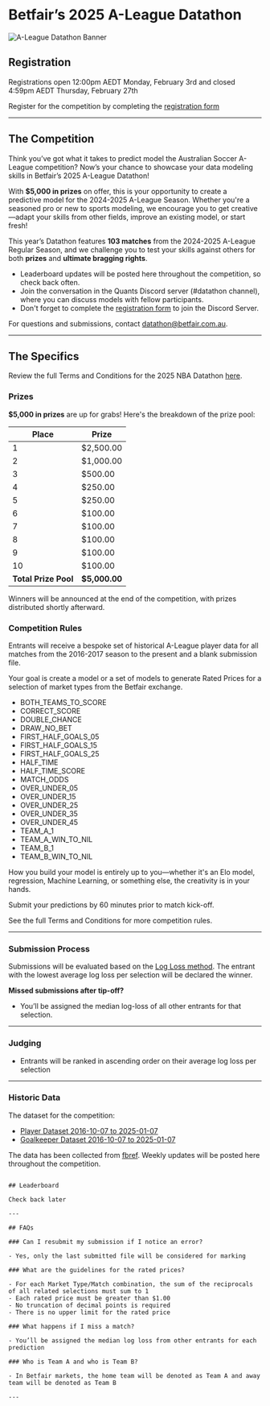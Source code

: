 # Betfair’s 2025 A-League Datathon

![A-League Datathon Banner](../img/ALEAGUE_DATATHON_BANNER.png)

## Registration

Registrations open 12:00pm AEDT Monday, February 3rd and closed 4:59pm AEDT Thursday, February 27th

Register for the competition by completing the [registration form](https://forms.office.com/r/ZG9ea1xQj1)

---

## The Competition

Think you’ve got what it takes to predict model the Australian Soccer A-League competition? Now’s your chance to showcase your data modeling skills in Betfair’s 2025 A-League Datathon!

With **$5,000 in prizes** on offer, this is your opportunity to create a predictive model for the 2024-2025 A-League Season. Whether you're a seasoned pro or new to sports modeling, we encourage you to get creative—adapt your skills from other fields, improve an existing model, or start fresh!

This year’s Datathon features **103 matches** from the 2024-2025 A-League Regular Season, and we challenge you to test your skills against others for both **prizes** and **ultimate bragging rights**.

- Leaderboard updates will be posted here throughout the competition, so check back often.
- Join the conversation in the Quants Discord server (#datathon channel), where you can discuss models with fellow participants.
- Don't forget to complete the [registration form](https://forms.office.com/r/ZG9ea1xQj1) to join the Discord Server.

For questions and submissions, contact [datathon@betfair.com.au](mailto:datathon@betfair.com.au).

---

## The Specifics

Review the full Terms and Conditions for the 2025 NBA Datathon [here](../assets/ALeague_Datathon_2025_TCs.pdf).

### Prizes

**$5,000 in prizes** are up for grabs! Here's the breakdown of the prize pool:

| Place | Prize     |
|-------|-----------|
| 1     | $2,500.00 |
| 2     | $1,000.00 |
| 3     | $500.00   |
| 4     | $250.00   |
| 5     | $250.00   |
| 6     | $100.00   |
| 7     | $100.00   |
| 8     | $100.00   | 
| 9     | $100.00   | 
| 10    | $100.00   |
| **Total Prize Pool** | **$5,000.00** |

Winners will be announced at the end of the competition, with prizes distributed shortly afterward.

### Competition Rules

Entrants will receive a bespoke set of historical A-League player data for all matches from the 2016-2017 season to the present and a blank submission file.

Your goal is create a model or a set of models to generate Rated Prices for a selection of market types from the Betfair exchange.

 - BOTH_TEAMS_TO_SCORE
 - CORRECT_SCORE
 - DOUBLE_CHANCE
 - DRAW_NO_BET
 - FIRST_HALF_GOALS_05
 - FIRST_HALF_GOALS_15
 - FIRST_HALF_GOALS_25
 - HALF_TIME
 - HALF_TIME_SCORE
 - MATCH_ODDS
 - OVER_UNDER_05
 - OVER_UNDER_15
 - OVER_UNDER_25
 - OVER_UNDER_35
 - OVER_UNDER_45
 - TEAM_A_1
 - TEAM_A_WIN_TO_NIL
 - TEAM_B_1
 - TEAM_B_WIN_TO_NIL

How you build your model is entirely up to you—whether it's an Elo model, regression, Machine Learning, or something else, the creativity is in your hands.

Submit your predictions by 60 minutes prior to match kick-off.

See the full Terms and Conditions for more competition rules.

---

### Submission Process

Submissions will be evaluated based on the [Log Loss method](https://en.wikipedia.org/wiki/Cross-entropy#Cross-entropy_loss_function_and_logistic_regression). The entrant with the lowest average log loss per selection will be declared the winner.

**Missed submissions after tip-off?**

 - You’ll be assigned the median log-loss of all other entrants for that selection.

---

### Judging

 - Entrants will be ranked in ascending order on their average log loss per selection

---

### Historic Data

The dataset for the competition:

- [Player Dataset 2016-10-07 to 2025-01-07](../assets/A-League-Player-Data.csv)
- [Goalkeeper Dataset 2016-10-07 to 2025-01-07](../assets/A-League-Goalkeeper-Data.csv)

The data has been collected from [fbref](www.fbref.com). Weekly updates will be posted here throughout the competition.

```

## Leaderboard

Check back later

---

## FAQs

### Can I resubmit my submission if I notice an error?

- Yes, only the last submitted file will be considered for marking

### What are the guidelines for the rated prices?

- For each Market Type/Match combination, the sum of the reciprocals of all related selections must sum to 1
- Each rated price must be greater than $1.00
- No truncation of decimal points is required
- There is no upper limit for the rated price

### What happens if I miss a match?

- You’ll be assigned the median log loss from other entrants for each prediction

### Who is Team A and who is Team B?

- In Betfair markets, the home team will be denoted as Team A and away team will be denoted as Team B

---
